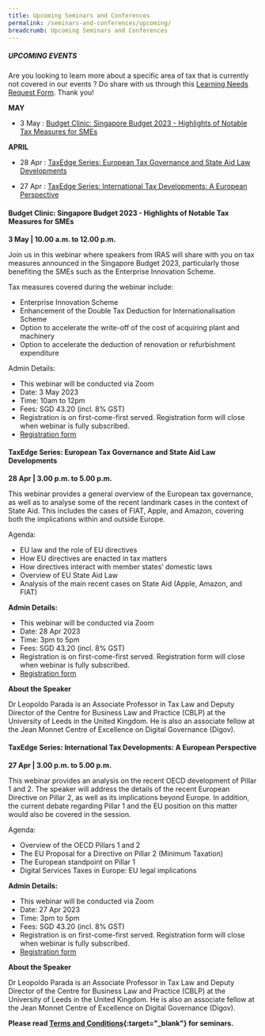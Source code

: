 ```yaml
---
title: Upcoming Seminars and Conferences
permalink: /seminars-and-conferences/upcoming/
breadcrumb: Upcoming Seminars and Conferences
---
```

##### **UPCOMING EVENTS**
Are you looking to learn more about a specific area of tax that is currently not covered in our events ? 
Do share with us through this [Learning Needs Request Form](https://form.gov.sg/5d2c51283703d80011e52615). Thank you!


**MAY**

* 3 May : [Budget Clinic: Singapore Budget 2023 - Highlights of Notable Tax Measures for SMEs](/seminars-and-conferences/upcoming/#3may-ta-id)

**APRIL**

* 28 Apr : [TaxEdge Series: European Tax Governance and State Aid Law Developments](/seminars-and-conferences/upcoming/#28apr-ta-id)

* 27 Apr : [TaxEdge Series: International Tax Developments: A European Perspective](/seminars-and-conferences/upcoming/#27apr-ta-id)


<a id="3may-ta-id"></a>
#### **Budget Clinic: Singapore Budget 2023 - Highlights of Notable Tax Measures for SMEs**
**3 May | 10.00 a.m. to 12.00 p.m.**

Join us in this webinar where speakers from IRAS will share with you on tax measures announced in the Singapore Budget 2023, particularly those benefiting the SMEs such as the Enterprise Innovation Scheme.

Tax measures covered during the webinar include:
* Enterprise Innovation Scheme
* Enhancement of the Double Tax Deduction for Internationalisation Scheme
* Option to accelerate the write-off of the cost of acquiring plant and machinery
* Option to accelerate the deduction of renovation or refurbishment expenditure

Admin Details:
* This webinar will be conducted via Zoom
* Date: 3 May 2023
* Time: 10am to 12pm
* Fees: SGD 43.20 (incl. 8% GST)
* Registration is on first-come-first served. Registration form will close when webinar is fully subscribed.
* [Registration form](https://form.gov.sg/642254104422e900124bd84a)


<a id="28apr-ta-id"></a>
#### **TaxEdge Series: European Tax Governance and State Aid Law Developments**
**28 Apr | 3.00 p.m. to 5.00 p.m.**

This webinar provides a general overview of the European tax governance, as well as to analyse some of the recent landmark cases in the context of State Aid. This includes the cases of FIAT, Apple, and Amazon, covering both the implications within and outside Europe.

Agenda:
* EU law and the role of EU directives 
* How EU directives are enacted in tax matters
* How directives interact with member states’ domestic laws
* Overview of EU State Aid Law
* Analysis of the main recent cases on State Aid (Apple, Amazon, and FIAT)

**Admin Details:**
* This webinar will be conducted via Zoom
* Date: 28 Apr 2023
* Time: 3pm to 5pm
* Fees: SGD 43.20 (incl. 8% GST)
* Registration is on first-come-first served. Registration form will close when webinar is fully subscribed.
* [Registration form](https://form.gov.sg/642254104422e900124bd84a)

**About the Speaker** 

Dr Leopoldo Parada is an Associate Professor in Tax Law and Deputy Director of the Centre for Business Law and Practice (CBLP) at the University of Leeds in the United Kingdom. He is also an associate fellow at the Jean Monnet Centre of Excellence on Digital Governance (Digov).


<a id="27apr-ta-id"></a>
#### **TaxEdge Series: International Tax Developments: A European Perspective**
**27 Apr | 3.00 p.m. to 5.00 p.m.**

This webinar provides an analysis on the recent OECD development of Pillar 1 and 2. The speaker will address the details of the recent European Directive on Pillar 2, as well as its implications beyond Europe. In addition, the current debate regarding Pillar 1 and the EU position on this matter would also be covered in the session.

Agenda:
* Overview of the OECD Pillars 1 and 2
* The EU Proposal for a Directive on Pillar 2 (Minimum Taxation)
* The European standpoint on Pillar 1
* Digital Services Taxes in Europe: EU legal implications

**Admin Details:**
* This webinar will be conducted via Zoom
* Date: 27 Apr 2023
* Time: 3pm to 5pm
* Fees: SGD 43.20 (incl. 8% GST)
* Registration is on first-come-first served. Registration form will close when webinar is fully subscribed.
* [Registration form](https://form.gov.sg/64224ecbf714450012c79b25)

**About the Speaker** 

Dr Leopoldo Parada is an Associate Professor in Tax Law and Deputy Director of the Centre for Business Law and Practice (CBLP) at the University of Leeds in the United Kingdom. He is also an associate fellow at the Jean Monnet Centre of Excellence on Digital Governance (Digov).


**Please read [Terms and Conditions](https://production-iras-tax-academy.netlify.com/executive-tax-programmes/terms-and-conditions/){:target="_blank"} for seminars.**